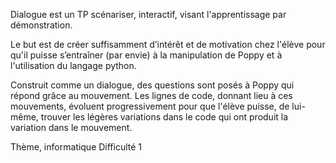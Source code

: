 Dialogue est un TP scénariser, interactif, visant l'apprentissage par démonstration.

Le but est de créer suffisamment d’intérêt et de motivation chez l'élève pour qu'il puisse s’entraîner (par envie) à la manipulation de Poppy et à l'utilisation du langage python.

Construit comme un dialogue, des questions sont posés à Poppy qui répond grâce au mouvement. Les lignes de code, donnant lieu à ces mouvements, évoluent progressivement pour que l'élève puisse, de lui-même, trouver les légères variations dans le code qui ont produit la variation dans le mouvement.

Thème, informatique
Difficulté 1
